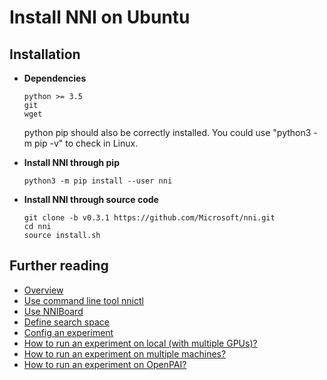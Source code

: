 **Install NNI on Ubuntu**
===

## **Installation**
* __Dependencies__

      python >= 3.5
      git
      wget

    python pip should also be correctly installed. You could use "python3 -m pip -v" to check in Linux.

* __Install NNI through pip__

      python3 -m pip install --user nni

* __Install NNI through source code__
   
      git clone -b v0.3.1 https://github.com/Microsoft/nni.git
      cd nni
      source install.sh

## Further reading
* [Overview](Overview.md)
* [Use command line tool nnictl](NNICTLDOC.md)
* [Use NNIBoard](WebUI.md)
* [Define search space](SearchSpaceSpec.md)
* [Config an experiment](ExperimentConfig.md)
* [How to run an experiment on local (with multiple GPUs)?](tutorial_1_CR_exp_local_api.md)
* [How to run an experiment on multiple machines?](tutorial_2_RemoteMachineMode.md)
* [How to run an experiment on OpenPAI?](PAIMode.md)

